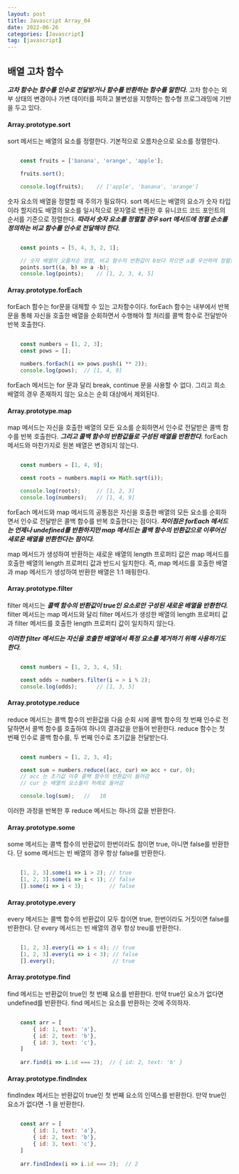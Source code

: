 ```yaml
---
layout: post
title: Javascript Array_04
date: 2022-06-26
categories: [Javascript]
tag: [javascript]
---
```


## 배열 고차 함수 

***고차 함수는 함수를 인수로 전달받거나 함수를 반환하는 함수를 말한다.*** 고차 함수는 외부 상태의 변경이나 가변 데이터를 피하고 불변성을 지향하는 함수형 프로그래밍에 기반을 두고 있다.

#### Array.prototype.sort

sort 메서드는 배열의 요소를 정렬한다. 기본적으로 오름차순으로 요소를 정렬한다.

```javascript

    const fruits = ['banana', 'orange', 'apple'];

    fruits.sort();

    console.log(fruits);    // ['apple', 'banana', 'orange']

```

숫자 요소의 배열을 정렬할 때 주의가 필요하다. sort 메서드는 배열의 요소가 숫자 타입이라 할지라도 배열의 요소를 일시적으로 문자열로 변환한 후 유니코드 코드 포인트의 순서를 기준으로 정렬한다. ***따라서 숫자 요소를 정렬할 경우 sort 메서드에 정렬 순소를 정의하는 비교 함수를 인수로 전달해야 한다.***

```javascript

    const points = [5, 4, 3, 2, 1];

    // 숫자 배열의 오름차순 정렬, 비교 함수의 반환값이 0보다 작으면 a를 우선하여 정렬한다.
    points.sort((a, b) => a -b);
    console.log(points);    // [1, 2, 3, 4, 5]

```

#### Array.prototype.forEach

forEach 함수는 for문을 대체할 수 있는 고차함수이다. forEach 함수는 내부에서 반복문을 통해 자신을 호출한 배열을 순회하면서 수행해야 할 처리를 콜백 함수로 전달받아 반복 호출한다. 

```javascript

    const numbers = [1, 2, 3];
    const pows = [];

    numbers.forEach(i => pows.push(i ** 2));
    console.log(pows);  // [1, 4, 9]

```

forEach 메서드는 for 문과 달리 break, continue 문을 사용할 수 없다. 그리고 희소 배열의 경우 존재하지 않는 요소는 순회 대상에서 제외된다. 

#### Array.prototype.map

map 메서드는 자신을 호출한 배열의 모든 요소를 순회하면서 인수로 전달받은 콜백 함수를 반복 호출한다. ***그리고 콜백 함수의 반환값들로 구성된 배열을 반환한다.***
forEach 메서드와 마찬가지로 원본 배열은 변경되지 않는다.

```javascript

    const numbers = [1, 4, 9];

    const roots = numbers.map(i => Math.sqrt(i));

    console.log(roots);     // [1, 2, 3]
    console.log(numbers);   // [1, 4, 9]

```

forEach 메서드와 map 메서드의 공통점은 자신을 호출한 배열의 모든 요소를 순회하면서 인수로 전달받은 콜백 함수를 반복 호출한다는 점이다. ***차이점은 forEach 메서드는 언제나 undefined를 반환하지만 map 메서드는 콜백 함수의 반환값으로 이루어신 새로운 배열을 반환한다는 점이다.*** 

map 메서드가 생성하여 반환하는 새로운 배열의 length 프로퍼티 값은 map 메서드를 호출한 배열의 length 프로퍼티 값과 반드시 일치한다. 즉, map 메서드를 호출한 배열과 map 메서드가 생성하여 반환한 배열은 1:1 매핑한다.

#### Array.prototype.filter

filter 메서드는 ***콜백 함수의 반환값이 true인 요소로만 구성된 새로운 배열을 반환한다.*** filter 메서드는 map 메서드와 달리 filter 메서드가 생성한 배열의 length 프로퍼티 값과 filter 메서드를 호출한 length 프로퍼티 값이 일치하지 않는다. 

***이러한 filter 메서드는 자신을 호출한 배열에서 특정 요소를 제거하기 위해 사용하기도 한다.***

```javascript

    const numbers = [1, 2, 3, 4, 5];

    const odds = numbers.filter(i = > i % 2);
    console.log(odds);      // [1, 3, 5]

```

#### Array.prototype.reduce

reduce 메서드는 콜백 함수의 반환값을 다음 순회 시에 콜백 함수의 첫 번째 인수로 전달하면서 콜백 함수를 호출하여 하나의 결과값을 만들어 반환한다. reduce 함수는 첫 번째 인수로 콜백 함수를, 두 번째 인수로 초기값을 전달받는다.

```javascript

    const numbers = [1, 2, 3, 4];

    const sum = numbers.reduce((acc, cur) => acc + cur, 0);
    // acc 는 초기값 이후 콜백 함수의 반환값이 들어감
    // cur 는 배열의 요소들이 차례로 들어감

    console.log(sum);   //   10

```

이러한 과정을 반복한 후 reduce 메서드는 하나의 값을 반환한다.

#### Array.prototype.some

some 메서드는 콜백 함수의 반환값이 한번이라도 참이면 true, 아니면 false를 반환한다. 단 some 메서드는 빈 배열의 경우 항상 false를 반환한다.

```javascript

    [1, 2, 3].some(i => i > 2); // true
    [1, 2, 3].some(i => i < 1); // false
    [].some(i => i < 3);        // false 

```

#### Array.prototype.every

every 메서드는 콜백 함수의 반환값이 모두 참이면 true, 한번이라도 거짓이면 false를 반환한다. 단 every 메서드는 빈 배열의 경우 항상 treu를 반환한다.

```javascript

    [1, 2, 3].every(i => i < 4); // true
    [1, 2, 3].every(i => i < 3); // false
    [].every();                  // true

```

#### Array.prototype.find

find 메서드는 반환값이 true인 첫 번째 요소를 반환한다. 만약 true인 요소가 없다면 undefined를 반환한다. find 메서드는 요소를 반환하는 것에 주의하자.

```javascript

    const arr = [
        { id: 1, text: 'a'},
        { id: 2, text: 'b'},
        { id: 3, text: 'c'},
    ]
    
    arr.find(i => i.id === 2);  // { id: 2, text: 'b' }

```

#### Array.prototype.findIndex

findIndex 메서드는 반환값이 true인 첫 번째 요소의 인덱스를 반환한다. 만약 true인 요소가 없다면 -1 을 반환한다.

```javascript

    const arr = [
        { id: 1, text: 'a'},
        { id: 2, text: 'b'},
        { id: 3, text: 'c'},
    ]
    
    arr.findIndex(i => i.id === 2);  // 2

```
